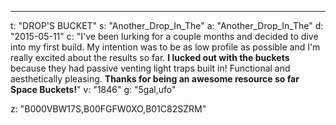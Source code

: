 ---
t: "DROP'S BUCKET"
s: "Another_Drop_In_The"
a: "Another_Drop_In_The"
d: "2015-05-11"
c: "I've been lurking for a couple months and decided to dive into my first build. My intention was to be as low profile as possible and I'm really excited about the results so far. <strong>I lucked out with the buckets</strong> because they had passive venting light traps built in! Functional and aesthetically pleasing. <strong>Thanks for being an awesome resource so far Space Buckets!</strong>"
v: "1846"
g: "5gal,ufo"

z: "B000VBW17S,B00FGFW0XO,B01C82SZRM"

